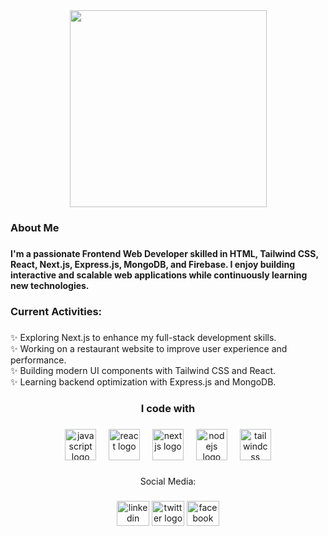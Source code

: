 <div align="center">
  <img height="315" src="https://i.ibb.co.com/J1WGqNG/Git-Hub-Banner.jpg"  />
</div>

###

<h3 align="left">About Me</h3>

###

<h4 align="left">I'm a passionate Frontend Web Developer skilled in HTML, Tailwind CSS, React, Next.js, Express.js, MongoDB, and Firebase. I enjoy building interactive and scalable web applications while continuously learning new technologies.</h4>

###

<h3 align="left">Current Activities:</h3>

###

<p align="left">✨ Exploring Next.js to enhance my full-stack development skills.<br>✨ Working on a restaurant website to improve user experience and performance.<br>✨ Building modern UI components with Tailwind CSS and React.<br>✨ Learning backend optimization with Express.js and MongoDB.</p>

###

<h3 align="center">I code with</h3>

###

<div align="center">
  <img src="https://cdn.jsdelivr.net/gh/devicons/devicon/icons/javascript/javascript-original.svg" height="50" alt="javascript logo"  />
  <img width="12" />
  <img src="https://cdn.jsdelivr.net/gh/devicons/devicon/icons/react/react-original.svg" height="50" alt="react logo"  />
  <img width="12" />
  <img src="https://cdn.jsdelivr.net/gh/devicons/devicon/icons/nextjs/nextjs-original.svg" height="50" alt="nextjs logo"  />
  <img width="12" />
  <img src="https://cdn.jsdelivr.net/gh/devicons/devicon/icons/nodejs/nodejs-original.svg" height="50" alt="nodejs logo"  />
  <img width="12" />
  <img src="https://cdn.jsdelivr.net/gh/devicons/devicon/icons/tailwindcss/tailwindcss-original-wordmark.svg" height="50" alt="tailwindcss logo"  />
</div>

###

<p align="center">Social Media:</p>

###

<div align="center">
  <img src="https://raw.githubusercontent.com/maurodesouza/profile-readme-generator/master/src/assets/icons/social/linkedin/default.svg" width="52" height="40" alt="linkedin logo"  />
  <img src="https://raw.githubusercontent.com/maurodesouza/profile-readme-generator/master/src/assets/icons/social/twitter/default.svg" width="52" height="40" alt="twitter logo"  />
  <img src="https://raw.githubusercontent.com/maurodesouza/profile-readme-generator/master/src/assets/icons/social/facebook/default.svg" width="52" height="40" alt="facebook logo"  />
</div>

###
